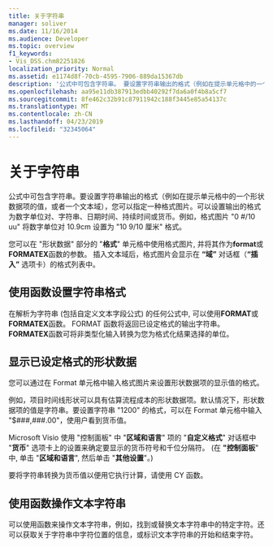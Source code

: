 ```yaml
---
title: 关于字符串
manager: soliver
ms.date: 11/16/2014
ms.audience: Developer
ms.topic: overview
f1_keywords:
- Vis_DSS.chm82251826
localization_priority: Normal
ms.assetid: e1174d8f-70cb-4595-7906-889da15367db
description: '公式中可包含字符串。 要设置字符串输出的格式（例如在提示单元格中的一个形状数据项的值，或者一个文本域），您可以指定一种格式图片。 可以设置输出的格式为数字单位对、字符串、日期时间、持续时间或货币。 例如, 格式 picture0 #/10 uuformats 号码-单位对 10.9 cm as10 9/10 厘米。'
ms.openlocfilehash: aa95e11db387913edbb40292f7da6a0f4b8a5cf7
ms.sourcegitcommit: 8fe462c32b91c87911942c188f3445e85a54137c
ms.translationtype: MT
ms.contentlocale: zh-CN
ms.lasthandoff: 04/23/2019
ms.locfileid: "32345064"
---
```

# <a name="about-strings"></a>关于字符串

公式中可包含字符串。要设置字符串输出的格式（例如在提示单元格中的一个形状数据项的值，或者一个文本域），您可以指定一种格式图片。可以设置输出的格式为数字单位对、字符串、日期时间、持续时间或货币。例如，格式图片 "0 #/10 uu" 将数字单位对 10.9cm 设置为 "10 9/10 厘米" 格式。
  
您可以在 "形状数据" 部分的 "**格式**" 单元格中使用格式图片, 并将其作为**format**或**FORMATEX**函数的参数。 插入文本域后，格式图片会显示在 **“域”** 对话框（**“插入”** 选项卡）的格式列表中。 
  
## <a name="using-functions-to-format-strings"></a>使用函数设置字符串格式

在解析为字符串 (包括自定义文本字段公式) 的任何公式中, 可以使用**FORMAT**或**FORMATEX**函数。 FORMAT 函数将返回已设定格式的输出字符串。 **FORMATEX**函数可将非类型化输入转换为您为格式化结果选择的单位。 
  
## <a name="displaying-formatted-shape-data"></a>显示已设定格式的形状数据

您可以通过在 Format 单元格中输入格式图片来设置形状数据项的显示值的格式。
  
例如，项目时间线形状可以具有估算流程成本的形状数据项。默认情况下，形状数据项的值是字符串。要设置字符串 "1200" 的格式，可以在 Format 单元格中输入 "$###,###.00"，使用户看到货币值。
  
Microsoft Visio 使用 "控制面板" 中 "**区域和语言**" 项的 "**自定义格式**" 对话框中 "**货币**" 选项卡上的设置来确定要显示的货币符号和千位分隔符。 (在 **"控制面板**" 中, 单击 "**区域和语言**", 然后单击 "**其他设置**"。)
  
要将字符串转换为货币值以便用它执行计算，请使用 CY 函数。
  
## <a name="using-functions-to-manipulate-text-strings"></a>使用函数操作文本字符串

可以使用函数来操作文本字符串，例如，找到或替换文本字符串中的特定字符。还可以获取关于字符串中字符位置的信息，或标识文本字符串的开始和结束字符。 
  

